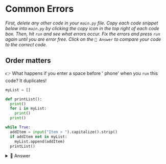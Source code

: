 # Common Errors

*First, delete any other code in your `main.py` file. Copy each code snippet below into `main.py` by clicking the copy icon in the top right of each code box. Then, hit `run` and see what errors occur. Fix the errors and press `run` again until you are error free. Click on the `👀 Answer` to compare your code to the correct code.*

## Order matters

👉 What happens if you enter a space before ' phone' when you `run` this code? It duplicates!

```python
myList = []

def printList():
  print()
  for i in myList:
    print()
  print()

while True:
  addItem = input("Item > ").capitalize().strip()
  if addItem not in myList:
    myList.append(addItem)
  printList()
```

<details> <summary> 👀 Answer </summary>

  - The functions manipulating the strings are applied in the order we add them. In this code, the first character is capitalized and then the spaces are stripped. We need to switch the order in which these functions are added.
    
```python
while True:
  addItem = input("Item > ").strip().capitalize()
  if addItem not in myList:
    myList.append(addItem)
  printList()
```


</details>